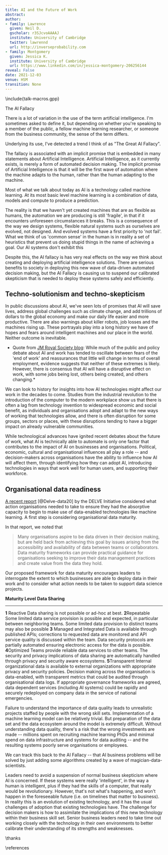 ```yaml
---
title: AI and the Future of Work
abstract: 
author:
- family: Lawrence
  given: Neil D.
  gscholar: r3SJcvoAAAAJ
  institute: University of Cambridge
  twitter: lawrennd
  url: http://inverseprobability.com
- family: Montgomery
  given: Jessica K.
  institute: University of Cambridge
  url: https://www.linkedin.com/in/jessica-montgomery-206256144
reveal: False
date: 2021-12-03
venue: HSM
transition: None
---
```


\include{talk-macros.gpp}


The AI Fallacy

There is a lot of variation in the use of the term artificial
intelligence. I'm sometimes asked to define it, but depending on whether
you're speaking to a member of the public, a fellow machine learning
researcher, or someone from the business community, the sense of the
term differs.

Underlying its use, I've detected a trend I think of as "The Great AI
Fallacy".

The fallacy is associated with an implicit promise that is embedded in
many statements about Artificial Intelligence. Artificial Intelligence,
as it currently exists, is merely a form of automated decision making.
The implicit promise of Artificial Intelligence is that it will be the
first wave of automation where the machine adapts to the human, rather
than the human adapting to the machine.

Most of what we talk about today as AI is a technology called machine
learning. At its most basic level machine learning is a combination of
data, models and compute to produce a prediction.

The reality is that we haven't yet created machines that are as flexible
as humans, the automation we are producing is still 'fragile', in that
if it encounters unforeseen circumstances it breaks. This is a
consequence of the way we design systems, flexible natural systems such
as ourselves are evolved, not designed. And evolved systems have a first
priority to 'not fail'. What we think of us 'common sense' in the human
is in reality a set of heuristics that prevent us doing stupid things in
the name of achieving a goal. Our AI systems don't exhibit this

Despite this, the AI fallacy is has very real effects on the way we
think about creating and deploying artificial intelligence solutions.
There are serious benefits to society in deploying this new wave of
data-driven automated decision making, but the AI Fallacy is causing us
to suspend our calibrated skepticism that is needed to deploy these
systems safely and efficiently.

## Techno-solutionism and techno-skepticism

In public discussions about AI, we've seen lots of promises that AI will
save lives, address global challenges such as climate change, and add
trillions of dollars to the global economy and make our daily life
easier and more productive. There are also warnings about killer robots,
job losses and the machines rising up. These portrayals play into a long
history we have of hopes and fears around intelligent machines and our
place in the world. Neither outcome is inevitable.

* Quote from [JM Royal Society blog](https://royalsociety.org/blog/2018/09/the-impact-of-ai-on-work/):
While much of the public and policy debate about AI and work has tended
to oscillate between fears of the 'end of work' and reassurances that
little will change in terms of overall employment, evidence suggests
that neither of these extremes is likely. However, there is consensus
that AI will have a disruptive effect on work, with some jobs being
lost, others being created, and others changing.*

We can look to history for insights into how AI technologies might
affect our work in the decades to come. Studies from the industrial
revolution to the introduction of the computer to the modern workplace
show us that there is often a lag from technology invention to
widespread economic and social benefit, as individuals and organisations
adopt and adapt to the new ways of working that technologies allow, and
there is often disruption for some groups, sectors or places, with these
disruptions tending to have a bigger impact on already vulnerable
communities.

While technological advances have ignited recent debates about the
future of work, what AI is technically able to automate is only one
factor that contributes to the impact of AI on businesses and
organisations. Political, economic, cultural and organisational
influences all play a role -- and decision-makers across organisations
have the ability to influence how AI will affect them, through
identifying how they can adopt AI, introducing technologies in ways that
work well for human users, and supporting their workforce.

## Organisational data readiness

[A recent report](https://rs-delve.github.io/addenda/2020/11/24/organizational-data-maturity.html#data-maturity-assessments) [@Delve-data20]
by the DELVE Initiative considered what action organisations needed to
take to ensure they had the absorptive capacity to begin to make use of
data-enabled technologies like machine learning. A first step is
considering organisational data maturity.

In that report, we noted that 

> Many organisations aspire to be data driven in their decision making, but are held back from achieving this goal by issues arising from the accessibility and availability of data between teams or collaborators. Data maturity frameworks can provide practical guidance for organisations seeking to improve their data management practices and create value from the data they hold.

Our proposed framework for data maturity encourages leaders to
interrogate the extent to which businesses are able to deploy data in
their work and to consider what action needs to be taken to support data
science projects.

  **Maturity Level**             **Data Sharing**
  ------------------------------ ----------------------------------------------------------------------------------------------------------------------------------------------------------------------------------------------------------------------------------------------------------------------------------------------------------------------------------------------------------------------------------------------------------------------------------------------------------------
  **1** Reactive                 Data sharing is not possible or ad-hoc at best.
  **2**Repeatable                Some limited data service provision is possible and expected, in particular between neighboring teams. Some limited data provision to distinct teams may also be possible
  **3** Managed and Integrated   Data is available through published APIs; corrections to requested data are monitored and API service quality is discussed within the team. Data security protocols are partially automated ensuring electronic access for the data is possible.
  **4**Optimized                 Teams provide reliable data services to other teams. The security and privacy implications of data sharing are automatically handled through privacy and security aware ecosystems.
  **5**Transparent               Internal organizational data is available to external organizations with appropriate privacy and security policies. Decision making across the organisation is data-enabled, with transparent metrics that could be audited through organisational data logs. If appropriate governance frameworks are agreed, data dependent services (including AI systems) could be rapidly and securely redeployed on company data in the service of national emergencies.

Failure to understand the importance of data quality leads to
unrealistic projects staffed by people with the wrong skill sets.
Implementation of a machine learning model can be relatively trivial.
But preparation of the data set and the data ecosystem around the model
is extremely difficult. Without understanding data quality, there's a
risk that the wrong investments are made -- millions spent on recruiting
machine learning PhDs and minimal spend on data infrastructure and
systems for data auditing -- and the resulting systems poorly serve
organisations or employees.

We can track this back to the AI Fallacy -- that AI business problems
will be solved by just adding some algorithms created by a wave of
magician-data-scientists.

Leaders need to avoid a suspension of normal business skepticism where
AI is concerned. If these systems were really 'intelligent', in the way
a human is intelligent, plus if they had the skills of a computer, that
really would be revolutionary. However, that's not what's happening, and
won't happen in the foreseeable future (i.e. on timelines that matter to
business). In reality this is an evolution of existing technology, and
it has the usual challenges of adoption that existing technologies have.
The challenge for decision makers is how to assimilate the implications
of this new technology within their business skill set. Senior business
leaders need to take time out working closely with the technology in
their own environments to better calibrate their understanding of its
strengths and weaknesses.


\thanks

\references
